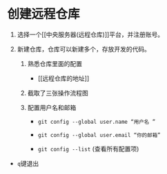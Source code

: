 # 创建远程仓库

1. 选择一个[[中央服务器(远程仓库)]]平台，并注册账号。

2. 新建仓库，仓库可以新建多个，存放开发的代码。

   1. 熟悉仓库里面的配置

      * [[远程仓库的地址]]

   2. 截取了三张操作流程图

   3. 配置用户名和邮箱

      * `git config --global user.name “用户名 ”`

      * `git config --global user.email “你的邮箱”`

      * `git config --list` (查看所有配置项) 
* `q`键退出